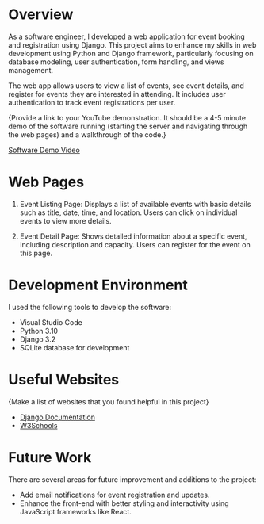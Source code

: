 # Overview

As a software engineer, I developed a web application for event booking and registration using Django. This project aims to enhance my skills in web development using Python and Django framework, particularly focusing on database modeling, user authentication, form handling, and views management.

The web app allows users to view a list of events, see event details, and register for events they are interested in attending. It includes user authentication to track event registrations per user.


{Provide a link to your YouTube demonstration.  It should be a 4-5 minute demo of the software running (starting the server and navigating through the web pages) and a walkthrough of the code.}

[Software Demo Video](http://youtube.link.goes.here)

# Web Pages

1. Event Listing Page: Displays a list of available events with basic details such as title, date, time, and location. Users can click on individual events to view more details.

2. Event Detail Page: Shows detailed information about a specific event, including description and capacity. Users can register for the event on this page.
# Development Environment

I used the following tools to develop the software:

* Visual Studio Code
* Python 3.10
* Django 3.2
* SQLite database for development

# Useful Websites

{Make a list of websites that you found helpful in this project}
* [Django Documentation](https://docs.djangoproject.com/en/5.0/)
* [W3Schools](https://www.w3schools.com/django/)

# Future Work

There are several areas for future improvement and additions to the project:

* Add email notifications for event registration and updates.
* Enhance the front-end with better styling and interactivity using JavaScript frameworks like React.





